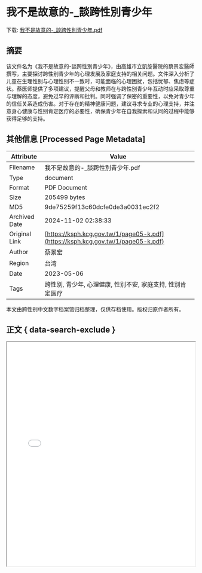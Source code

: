 # 我不是故意的-_談跨性別青少年

<!-- tcd_download_link -->
下载: <a href="../我不是故意的-_談跨性別青少年.pdf" download>我不是故意的-_談跨性別青少年.pdf</a>
<!-- tcd_download_link_end -->

## 摘要

<!-- tcd_abstract -->
该文件名为《我不是故意的-談跨性別青少年》，由高雄市立凱旋醫院的蔡景宏醫師撰写，主要探讨跨性别青少年的心理发展及家庭支持的相关问题。文件深入分析了儿童在生理性别与心理性别不一致时，可能面临的心理困扰，包括忧郁、焦虑等症状。蔡医师提供了多项建议，提醒父母和教师在与跨性别青少年互动时应采取尊重与理解的态度，避免过早的评断和批判。同时强调了保密的重要性，以免对青少年的信任关系造成伤害。对于存在的精神健康问题，建议寻求专业的心理支持，并注意身心健康与性别肯定医疗的必要性，确保青少年在自我探索和认同的过程中能够获得足够的支持。

<!-- tcd_abstract_end -->

## 其他信息 [Processed Page Metadata]

| Attribute       | Value                                  |
|-----------------|----------------------------------------|
| Filename        | 我不是故意的-_談跨性別青少年.pdf                             |
| Type            | document                                 |
| Format          | PDF Document                               |
| Size            | 205499 bytes                           |
| MD5             | 9de75259f13c60dcfe0de3a0031ec2f2                                  |
| Archived Date   | 2024-11-02 02:38:33                             |
| Original Link   | [https://ksph.kcg.gov.tw/1/page05-k.pdf](https://ksph.kcg.gov.tw/1/page05-k.pdf)                         |
| Author          | 蔡景宏                               |
| Region          | 台湾                               |
| Date            | 2023-05-06                                 |
| Tags            | 跨性别, 青少年, 心理健康, 性别不安, 家庭支持, 性别肯定医疗                                 |

本文由跨性别中文数字档案馆归档整理，仅供存档使用。版权归原作者所有。


## 正文 { data-search-exclude }

<!-- tcd_main_text -->
<iframe src="../我不是故意的-_談跨性別青少年.pdf" width="100%" height="600px">
    <p>无法显示PDF，请下载查看。</p>
</iframe>
<!-- tcd_main_text_end -->

